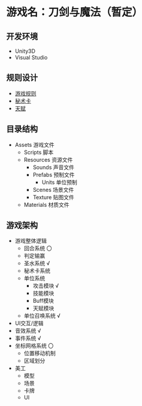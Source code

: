 # 游戏名：刀剑与魔法（暂定）
## 开发环境
* Unity3D
* Visual Studio
## 规则设计
* [游戏规则](https://github.com/BATTLEHAWK00/MyFirstGame/blob/master/GameRules.md)  
* [秘术卡](https://github.com/BATTLEHAWK00/MyFirstGame/blob/master/Cards.md)  
* [天赋](https://github.com/BATTLEHAWK00/MyFirstGame/blob/master/Talents.md)  
## 目录结构
* Assets 游戏文件
    * Scripts 脚本
    * Resources 资源文件
        * Sounds 声音文件
        * Prefabs 预制文件
            * Units 单位预制
        * Scenes 场景文件
        * Texture 贴图文件
    * Materials 材质文件
## 游戏架构
* 游戏整体逻辑
    * 回合系统 〇
    * 判定输赢
    * 圣水系统 √
    * 秘术卡系统
    * 单位系统
        * 攻击模块 √
        * 技能模块
        * Buff模块
        * 天赋模块
    * 单位召唤系统 √
* UI交互/逻辑
* 音效系统 √
* 事件系统 √
* 坐标网格系统 〇
    * 位置移动机制
    * 区域划分
* 美工
    * 模型
    * 场景
    * 卡牌
    * UI
